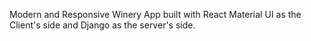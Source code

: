 Modern and Responsive Winery App built with React Material UI as the Client's side and Django as the server's side.
